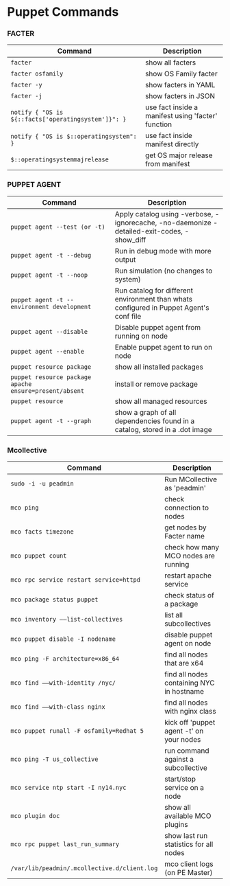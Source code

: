 # Puppet Commands

### FACTER

| Command | Description |
| ------- | ----------- |
| `facter` | show all facters |
| `facter osfamily` | show OS Family facter |
| `facter -y` | show facters in YAML|
| `facter -j` | show facters in JSON |
| `notify { "OS is ${::facts['operatingsystem']}": }` | use fact inside a manifest using 'facter' function |
| `notify { "OS is $::operatingsystem": }` | use fact inside manifest directly |
| `$::operatingsystemmajrelease` | get OS major release from manifest |

### PUPPET AGENT

| Command | Description |
| ------- | ----------- |
| `puppet agent --test (or -t)` |Apply catalog using -verbose, -ignorecache, -no-daemonize -detailed-exit-codes, -show_diff |
| `puppet agent -t --debug` |Run in debug mode with more output |
| `puppet agent -t --noop ` | Run simulation (no changes to system)|
| `puppet agent -t --environment development` | Run catalog for different environment than whats configured in Puppet Agent's conf file |
| `puppet agent --disable` | Disable puppet agent from running on node|
| `puppet agent --enable` | Enable puppet agent to run on node |
| `puppet resource package` | show all installed packages |
| `puppet resource package apache ensure=present/absent` | install or remove package |
| `puppet resource` | show all managed resources |
| `puppet agent -t --graph` |show a graph of all dependencies found in a catalog, stored in a .dot image |

### Mcollective

| Command | Description |
| ------- | ----------- |
| `sudo -i -u peadmin` |Run MCollective as 'peadmin'|
| `mco ping` |check connection to nodes |
| `mco facts timezone` |get nodes by Facter name|
| `mco puppet count` |check how many MCO nodes are running|
| `mco rpc service restart service=httpd` | restart apache service|
| `mco package status puppet` | check status of a package |
| `mco inventory ––list-collectives` | list all subcollectives |
| `mco puppet disable -I nodename` |disable puppet agent on node |
| `mco ping -F architecture=x86_64` | find all nodes that are x64 |
| `mco find ––with-identity /nyc/` |find all nodes containing NYC in hostname |
| `mco find ––with-class nginx` |find all nodes with nginx class|
| `mco puppet runall -F osfamily=Redhat 5` |kick off 'puppet agent -t' on your nodes |
| `mco ping -T us_collective` |run command against a subcollective |
| `mco service ntp start -I ny14.nyc` |start/stop service on a node |
| `mco plugin doc` |show all available MCO plugins |
| `mco rpc puppet last_run_summary` |show last run statistics for all nodes |
| `/var/lib/peadmin/.mcollective.d/client.log` |mco client logs (on PE Master) |


























































 






































